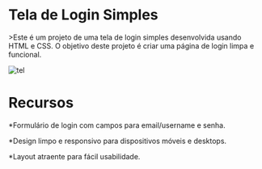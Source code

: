 <h1>Tela de Login Simples</h1>
<p>>Este é um projeto de uma tela de login simples desenvolvida usando HTML e CSS. O objetivo deste projeto é criar uma página de login limpa e funcional.</p

![tel](https://github.com/camillalarissa/login/assets/115382914/f38848e7-5365-4a8c-ab31-e2bdd8d3e78b)


<h1>Recursos</h1>
<p>*Formulário de login com campos para email/username e senha.
  
*Design limpo e responsivo para dispositivos móveis e desktops.

*Layout atraente para fácil usabilidade.</p>
